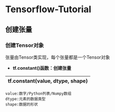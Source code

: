 # Tensorflow-Tutorial
## 创建张量
### 创建Tensor对象
张量由Tensor类实现，每个张量都是一个Tensor对象

- __tf.constant()函数：创建张量__
 
| tf.constant(value, dtype, shape) | 
| -------------------------------- |

    value:数字/Python列表/Numpy数组  
    dtype:元素的数据类型  
    shape:数据的形状  
